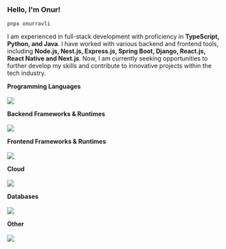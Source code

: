 <h3>Hello, I'm Onur!</h3>

`pnpx onurravli`

<p align="left">
I am experienced in full-stack development with proficiency in <b>TypeScript, Python, and Java</b>. I have worked with various backend and frontend tools, including <b>Node.js, Nest.js, Express.js, Spring Boot, Django, React.js, React Native and Next.js</b>. Now, I am currently seeking opportunities to further develop my skills and contribute to innovative projects within the tech industry.
</p>

<p align="left">
  <b>Programming Languages</b>
  <br />
  <br />
  <img src="https://skillicons.dev/icons?i=ts,js,python,java,go&perline=5" />
</p>

<p align="left">
  <b>Backend Frameworks & Runtimes</b>
  <br />
  <br />
  <img src="https://skillicons.dev/icons?i=nodejs,nest,express,django,fastapi,flask,spring&perline=5" />
</p>

<p align="left">
  <b>Frontend Frameworks & Runtimes</b>
  <br />
  <br />
  <img src="https://skillicons.dev/icons?i=react,nextjs,electron,tailwind,scss&perline=5" />
</p>

<p align="left">
  <b>Cloud</b>
  <br />
  <br />
  <img src="https://skillicons.dev/icons?i=linux,githubactions,docker,bash,aws,cloudflare,vercel,nginx&perline=5" />
</p>

<p align="left">
  <b>Databases</b>
  <br />
  <br />
  <img src="https://skillicons.dev/icons?i=mongodb,postgresql,pnpm,mysql,sqlite,redis,supabase&perline=5" />
</p>

<p align="left">
  <b>Other</b>
  <br />
  <br />
  <img src="https://skillicons.dev/icons?i=git,githubactions,graphql,jest,postman,pnpm,figma,md&perline=5" />
</p>

